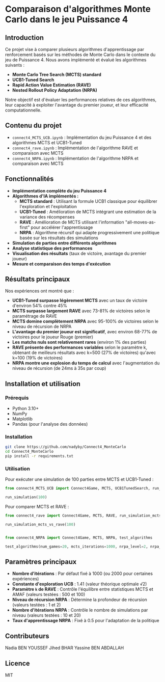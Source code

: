 # Comparaison d'algorithmes Monte Carlo dans le jeu Puissance 4

## Introduction
Ce projet vise à comparer plusieurs algorithmes d'apprentissage par renforcement basés sur les méthodes de Monte Carlo dans le contexte du jeu de Puissance 4. Nous avons implémenté et évalué les algorithmes suivants :

- **Monte Carlo Tree Search (MCTS) standard**
- **UCB1-Tuned Search**
- **Rapid Action Value Estimation (RAVE)**
- **Nested Rollout Policy Adaptation (NRPA)**

Notre objectif est d'évaluer les performances relatives de ces algorithmes, leur capacité à exploiter l'avantage du premier joueur, et leur efficacité computationnelle.

## Contenu du projet

- `connect4_MCTS_UCB.ipynb` : Implémentation du jeu Puissance 4 et des algorithmes MCTS et UCB1-Tuned
- `connect4_rave.ipynb` : Implémentation de l'algorithme RAVE et comparaison avec MCTS
- `connect4_NRPA.ipynb` : Implémentation de l'algorithme NRPA et comparaison avec MCTS

## Fonctionnalités


- **Implémentation complète du jeu Puissance 4**
- **Algorithmes d'IA implémentés :**
  - **MCTS standard** : Utilisant la formule UCB1 classique pour équilibrer l'exploration et l'exploitation
  - **UCB1-Tuned** : Amélioration de MCTS intégrant une estimation de la variance des récompenses
  - **RAVE** : Amélioration de MCTS utilisant l'information "all-moves-as-first" pour accélérer l'apprentissage
  - **NRPA** : Algorithme récursif qui adapte progressivement une politique basée sur les résultats des simulations
- **Simulation de parties entre différents algorithmes**
- **Analyse statistique des performances**
- **Visualisation des résultats** (taux de victoire, avantage du premier joueur)
- **Mesure et comparaison des temps d'exécution**


## Résultats principaux
Nos expériences ont montré que :

- **UCB1-Tuned surpasse légèrement MCTS** avec un taux de victoire d'environ 54% contre 45%
- **MCTS surpasse largement RAVE** avec 73-81% de victoires selon le paramétrage de RAVE
- **MCTS domine complètement NRPA** avec 95-100% de victoires selon le niveau de récursion de NRPA
- **L'avantage du premier joueur est significatif**, avec environ 68-77% de victoires pour le joueur Rouge (premier)
- **Les matchs nuls sont relativement rares** (environ 1% des parties)
- **RAVE présente des performances variables** selon le paramètre k, obtenant de meilleurs résultats avec k=500 (27% de victoires) qu'avec k=100 (19% de victoires)
- **NRPA montre une explosion du temps de calcul** avec l'augmentation du niveau de récursion (de 24ms à 35s par coup)

## Installation et utilisation

### Prérequis

- Python 3.10+
- NumPy
- Matplotlib
- Pandas (pour l'analyse des données)

### Installation
```bash
git clone https://github.com/nadyby/Connect4_MonteCarlo
cd Connect4_MonteCarlo
pip install -r requirements.txt
```

### Utilisation

Pour exécuter une simulation de 100 parties entre MCTS et UCB1-Tuned :
```python
from connect4_MCTS_UCB import Connect4Game, MCTS, UCB1TunedSearch, run_simulation

run_simulation(100)
```

Pour comparer MCTS et RAVE :
```python
from connect4_rave import Connect4Game, MCTS, RAVE, run_simulation_mcts_vs_rave

run_simulation_mcts_vs_rave(100)
```

```python

from connect4_NRPA import Connect4Game, MCTS, NRPA, test_algorithms

test_algorithms(num_games=20, mcts_iterations=1000, nrpa_level=2, nrpa_iterations=20)
```

## Paramètres principaux

- **Nombre d'itérations** : Par défaut fixé à 1000 (ou 2000 pour certaines expériences)
- **Constante d'exploration UCB** : 1.41 (valeur théorique optimale √2)
- **Paramètre `k` de RAVE** : Contrôle l'équilibre entre statistiques MCTS et AMAF (valeurs testées : 500 et 100)
- **Niveau de récursion NRPA** : Détermine la profondeur de récursion (valeurs testées : 1 et 2)
- **Nombre d'itérations NRPA** : Contrôle le nombre de simulations par niveau (valeurs testées : 10 et 20)
- **Taux d'apprentissage NRPA** : Fixé à 0.5 pour l'adaptation de la politique


## Contributeurs

Nadia BEN YOUSSEF
Jihed BHAR
Yassine BEN ABDALLAH

## Licence
MIT
